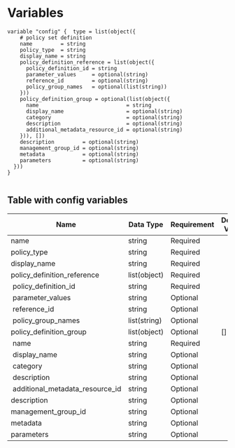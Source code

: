 # Variables

```
variable "config" {  type = list(object({
    # policy set definition
    name         = string
    policy_type  = string
    display_name = string
    policy_definition_reference = list(object({
      policy_definition_id = string
      parameter_values     = optional(string)
      reference_id         = optional(string)
      policy_group_names   = optional(list(string))
    }))
    policy_definition_group = optional(list(object({
      name                            = string
      display_name                    = optional(string)
      category                        = optional(string)
      description                     = optional(string)
      additional_metadata_resource_id = optional(string)
    })), [])
    description         = optional(string)
    management_group_id = optional(string)
    metadata            = optional(string)
    parameters          = optional(string)
  }))
}


```


## Table with config variables

| Name | Data Type | Requirement | Default Value | Comment |
| ------- | --------- | ----------- | ------------- | ------- |
|name | string | Required |  |  |
|policy_type | string | Required |  |  |
|display_name | string | Required |  |  |
|policy_definition_reference | list(object) | Required |  |  |
|&nbsp;policy_definition_id | string | Required |  |  |
|&nbsp;parameter_values | string | Optional |  |  |
|&nbsp;reference_id | string | Optional |  |  |
|&nbsp;policy_group_names | list(string) | Optional |  |  |
|policy_definition_group | list(object) | Optional | [] |  |
|&nbsp;name | string | Required |  |  |
|&nbsp;display_name | string | Optional |  |  |
|&nbsp;category | string | Optional |  |  |
|&nbsp;description | string | Optional |  |  |
|&nbsp;additional_metadata_resource_id | string | Optional |  |  |
|description | string | Optional |  |  |
|management_group_id | string | Optional |  |  |
|metadata | string | Optional |  |  |
|parameters | string | Optional |  |  |


